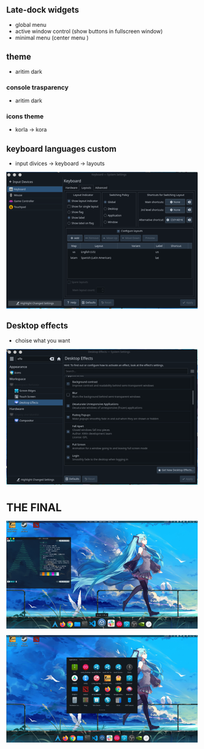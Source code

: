 ## Late-dock widgets
- global menu
- active window control (show buttons in fullscreen window)
- minimal menu (center menu )

## theme
- aritim dark

### console trasparency
- aritim dark

### icons theme 
- korla -> kora

## keyboard languages custom

- input divices -> keyboard -> layouts

![img](/images/keyboard.png)


## Desktop effects
- choise what you want

![img](/images/effects.png)

# THE FINAL

![img](/images/final1.png)


![img](/images/final2.png)